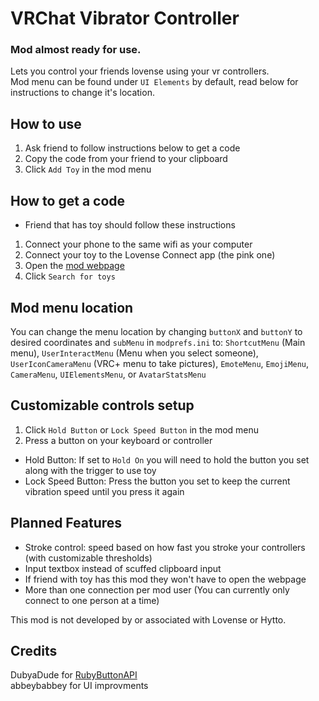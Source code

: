 # VRChat Vibrator Controller

### Mod almost ready for use.

Lets you control your friends lovense using your vr controllers.
<br>Mod menu can be found under `UI Elements` by default, read below for instructions to change it's location.

## How to use
1. Ask friend to follow instructions below to get a code
2. Copy the code from your friend to your clipboard
3. Click `Add Toy` in the mod menu

## How to get a code
* Friend that has toy should follow these instructions
1. Connect your phone to the same wifi as your computer
2. Connect your toy to the Lovense Connect app (the pink one)
3. Open the [mod webpage](https://remote.markstuff.net/)
4. Click `Search for toys`

## Mod menu location
You can change the menu location by changing `buttonX` and `buttonY` to desired coordinates and `subMenu` in `modprefs.ini` to:
`ShortcutMenu` (Main menu), `UserInteractMenu` (Menu when you select someone), `UserIconCameraMenu` (VRC+ menu to take pictures), `EmoteMenu`, `EmojiMenu`, `CameraMenu`, `UIElementsMenu`, or `AvatarStatsMenu`

## Customizable controls setup
1. Click `Hold Button` or `Lock Speed Button` in the mod menu
2. Press a button on your keyboard or controller
* Hold Button:  If set to `Hold On` you will need to hold the button you set along with the trigger to use toy
* Lock Speed Button: Press the button you set to keep the current vibration speed until you press it again

## Planned Features
* Stroke control: speed based on how fast you stroke your controllers (with customizable thresholds)
* Input textbox instead of scuffed clipboard input
* If friend with toy has this mod they won't have to open the webpage
* More than one connection per mod user (You can currently only connect to one person at a time)

This mod is not developed by or associated with Lovense or Hytto.

## Credits
DubyaDude for [RubyButtonAPI](https://github.com/DubyaDude/RubyButtonAPI)
<br>abbeybabbey for UI improvments
